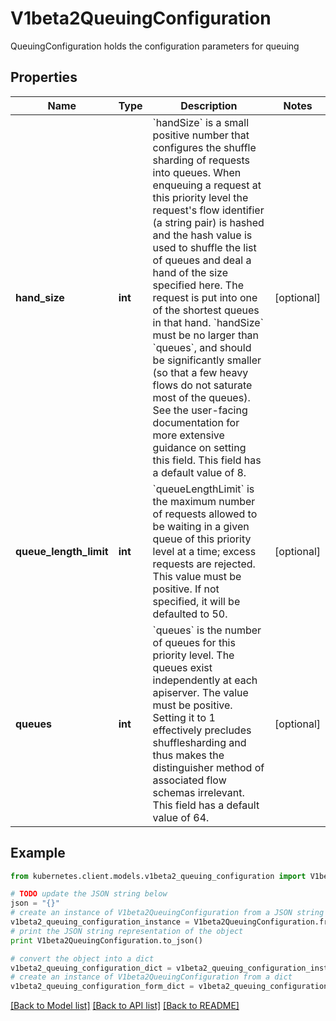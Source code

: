 # V1beta2QueuingConfiguration

QueuingConfiguration holds the configuration parameters for queuing

## Properties
Name | Type | Description | Notes
------------ | ------------- | ------------- | -------------
**hand_size** | **int** | &#x60;handSize&#x60; is a small positive number that configures the shuffle sharding of requests into queues.  When enqueuing a request at this priority level the request&#39;s flow identifier (a string pair) is hashed and the hash value is used to shuffle the list of queues and deal a hand of the size specified here.  The request is put into one of the shortest queues in that hand. &#x60;handSize&#x60; must be no larger than &#x60;queues&#x60;, and should be significantly smaller (so that a few heavy flows do not saturate most of the queues).  See the user-facing documentation for more extensive guidance on setting this field.  This field has a default value of 8. | [optional] 
**queue_length_limit** | **int** | &#x60;queueLengthLimit&#x60; is the maximum number of requests allowed to be waiting in a given queue of this priority level at a time; excess requests are rejected.  This value must be positive.  If not specified, it will be defaulted to 50. | [optional] 
**queues** | **int** | &#x60;queues&#x60; is the number of queues for this priority level. The queues exist independently at each apiserver. The value must be positive.  Setting it to 1 effectively precludes shufflesharding and thus makes the distinguisher method of associated flow schemas irrelevant.  This field has a default value of 64. | [optional] 

## Example

```python
from kubernetes.client.models.v1beta2_queuing_configuration import V1beta2QueuingConfiguration

# TODO update the JSON string below
json = "{}"
# create an instance of V1beta2QueuingConfiguration from a JSON string
v1beta2_queuing_configuration_instance = V1beta2QueuingConfiguration.from_json(json)
# print the JSON string representation of the object
print V1beta2QueuingConfiguration.to_json()

# convert the object into a dict
v1beta2_queuing_configuration_dict = v1beta2_queuing_configuration_instance.to_dict()
# create an instance of V1beta2QueuingConfiguration from a dict
v1beta2_queuing_configuration_form_dict = v1beta2_queuing_configuration.from_dict(v1beta2_queuing_configuration_dict)
```
[[Back to Model list]](../README.md#documentation-for-models) [[Back to API list]](../README.md#documentation-for-api-endpoints) [[Back to README]](../README.md)


